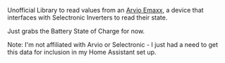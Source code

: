Unofficial Library to read values from an [Arvio Emaxx](http://arvio.com.au/systems-products/), a device that interfaces with Selectronic Inverters to read their state.

Just grabs the Battery State of Charge for now.

Note: I'm not affiliated with Arvio or Selectronic - I just had a need to get this data for inclusion in my Home Assistant set up.
